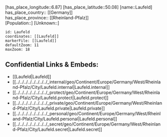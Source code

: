 ﻿---
location: [50.08,6.87] 
mapzoom: [7,12] 
mapmarker: city 
type: City
tags:
- geo/City


SpocWebEntityId: 31874
isDeleted: false
confidential: public

---
[has_place_longitude::6.87] 
[has_place_latitude::50.08] 
[name::Laufeld] 
has_place_country:: [[Germany]]  
has_place_province:: [[Rheinland-Pfalz]]  
[Population::] 
[Unknown::] 


```leaflet
id: Laufeld
coordinates: [[Laufeld]] 
markerFile: [[Laufeld]] 
defaultZoom: 11 
maxZoom: 18
```


## Confidential Links & Embeds: 
- [[Laufeld|Laufeld]]  
- [[../../../../../../../../_internal/geo/Continent/Europe/Germany/West/Rheinland-Pfalz/City/Laufeld.internal|Laufeld.internal]] 
- [[../../../../../../../../_protect/geo/Continent/Europe/Germany/West/Rheinland-Pfalz/City/Laufeld.protect|Laufeld.protect]] 
- [[../../../../../../../../_private/geo/Continent/Europe/Germany/West/Rheinland-Pfalz/City/Laufeld.private|Laufeld.private]] 
- [[../../../../../../../../_personal/geo/Continent/Europe/Germany/West/Rheinland-Pfalz/City/Laufeld.personal|Laufeld.personal]] 
- [[../../../../../../../../_secret/geo/Continent/Europe/Germany/West/Rheinland-Pfalz/City/Laufeld.secret|Laufeld.secret]] 
